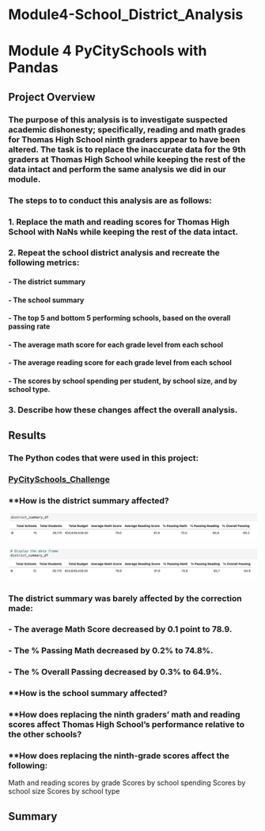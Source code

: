 # **Module4-School_District_Analysis**
# **Module 4 PyCitySchools with Pandas**

## **Project Overview**

### The purpose of this analysis is to investigate suspected academic dishonesty; specifically, reading and math grades for Thomas High School ninth graders appear to have been altered.  The task is to replace the inaccurate data for the 9th graders at Thomas High School while keeping the rest of the data intact and perform the same analysis we did in our module.

### The steps to to conduct this analysis are as follows:

###     1. Replace the math and reading scores for Thomas High School with NaNs while keeping the rest of the data intact.
###     2. Repeat the school district analysis and recreate the following metrics:
####       - The district summary
####       - The school summary
####       - The top 5 and bottom 5 performing schools, based on the overall passing rate
####       - The average math score for each grade level from each school
####       - The average reading score for each grade level from each school
####       - The scores by school spending per student, by school size, and by school type.
###     3. Describe how these changes affect the overall analysis.

## **Results**

### **The Python codes that were used in this project:**
### [PyCitySchools_Challenge](https://github.com/davidzachie/Module4-School_District_Analysis/blob/main/PyCitySchools_Challenge.ipynb)

### **How is the district summary affected?

![Pyschool](Resources/District_1.png) 

![Pyschool](Resources/District_2.png) 

### The district summary was barely affected by the correction made:
### - The average Math Score decreased by 0.1 point to 78.9.
### - The % Passing Math decreased by 0.2% to 74.8%.
### - The % Overall Passing decreased by 0.3% to 64.9%.

### **How is the school summary affected?

### **How does replacing the ninth graders’ math and reading scores affect Thomas High School’s performance relative to the other schools?

### **How does replacing the ninth-grade scores affect the following:
Math and reading scores by grade
Scores by school spending
Scores by school size
Scores by school type



## **Summary**
